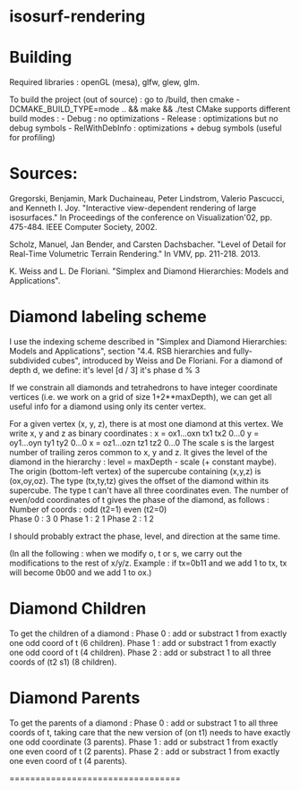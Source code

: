 # isosurf-rendering

# Building 

Required libraries : openGL (mesa), glfw, glew, glm.

To build the project (out of source) : go to /build, then 
cmake -DCMAKE_BUILD_TYPE=mode .. && make && ./test
CMake supports different build modes :
    - Debug : no optimizations
    - Release : optimizations but no debug symbols
    - RelWithDebInfo : optimizations + debug symbols (useful for profiling)

# Sources:

Gregorski, Benjamin, Mark Duchaineau, Peter Lindstrom, Valerio Pascucci, and Kenneth I. Joy. "Interactive view-dependent rendering of large isosurfaces." In Proceedings of the conference on Visualization'02, pp. 475-484. IEEE Computer Society, 2002.

Scholz, Manuel, Jan Bender, and Carsten Dachsbacher. "Level of Detail for Real-Time Volumetric Terrain Rendering." In VMV, pp. 211-218. 2013.

K. Weiss and L. De Floriani. "Simplex and Diamond Hierarchies: Models and Applications".


# Diamond labeling scheme
I use the indexing scheme described in "Simplex and Diamond Hierarchies: Models and Applications", section "4.4. RSB hierarchies and fully-subdivided cubes", introduced by Weiss and De Floriani.
For a diamond of depth d, we define:
    it's level [d / 3]
    it's phase d % 3

If we constrain all diamonds and tetrahedrons to have integer coordinate vertices (i.e. we work on a grid of size 1+2**maxDepth), we can get all useful info for a diamond using only its center vertex. 

For a given vertex (x, y, z), there is at most one diamond at this vertex.
We write x, y and z as binary coordinates :
    x = ox1...oxn tx1 tx2 0...0
    y = oy1...oyn ty1 ty2 0...0
    x = oz1...ozn tz1 tz2 0...0
The scale s is the largest number of trailing zeros common to x, y and z. It gives the level of the diamond in the hierarchy : level = maxDepth - scale (+ constant maybe).
The origin (bottom-left vertex) of the supercube containing (x,y,z) is (ox,oy,oz).
The type (tx,ty,tz) gives the offset of the diamond within its supercube. The type t can't have all three coordinates even. The number of even/odd coordinates of t gives the phase of the diamond, as follows :
    Number of coords : odd (t2=1)  even (t2=0)       
    Phase 0 :          3           0
    Phase 1 :          2           1
    Phase 2 :          1           2

I should probably extract the phase, level, and direction at the same time.

(In all the following : when we modify o, t or s, we carry out the modifications
to the rest of x/y/z. Example : if tx=0b11 and we add 1 to tx, tx will become 0b00
and we add 1 to ox.) 

# Diamond Children
To get the children of a diamond :
    Phase 0 : add or substract 1 from exactly one odd coord of t (6 children).
    Phase 1 : add or substract 1 from exactly one odd coord of t (4 children).
    Phase 2 : add or substract 1 to all three coords of (t2 s1) (8 children).

# Diamond Parents
To get the parents of a diamond :
    Phase 0 : add or substract 1 to all three coords of t, taking care that the new version of (on t1) needs to have exactly one odd coordinate (3 parents).
    Phase 1 : add or substract 1 from exactly one even coord of t (2 parents).
    Phase 2 : add or substract 1 from exactly one even coord of t (4 parents).



=================================


